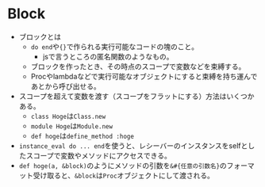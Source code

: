 # Block

- ブロックとは
  - `do end`や`{}`で作られる実行可能なコードの塊のこと。
    - jsで言うところの匿名関数のようなもの。
  - ブロックを作ったとき、その時点のスコープで変数などを束縛する。
  - Procやlambdaなどで実行可能なオブジェクトにすると束縛を持ち運んであとから呼び出せる。
- スコープを超えて変数を渡す（スコープをフラットにする）方法はいくつかある。
  - `class Hoge`は`Class.new`
  - `module Hoge`は`Module.new`
  - `def hoge`は`define_method :hoge`
- `instance_eval do ... end`を使うと、レシーバーのインスタンスをselfとしたスコープで変数やメソッドにアクセスできる。
- `def hoge(a, &block)`のようにメソッドの引数を`&#{任意の引数名}`のフォーマット受け取ると、`&block`は`Proc`オブジェクトにして渡される。
  